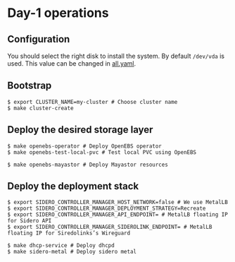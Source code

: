 # Day-1 operations

## Configuration

You should select the right disk to install the system. By default `/dev/vda` is used. This value can be changed in [all.yaml](./patchs/all.yaml).

## Bootstrap

```console
$ export CLUSTER_NAME=my-cluster # Choose cluster name
$ make cluster-create
```

## Deploy the desired storage layer

```console
$ make openebs-operator # Deploy OpenEBS operator
$ make openebs-test-local-pvc # Test local PVC using OpenEBS
```

```console
$ make openebs-mayastor # Deploy Mayastor resources
```

## Deploy the deployment stack

```console
$ export SIDERO_CONTROLLER_MANAGER_HOST_NETWORK=false # We use MetalLB
$ export SIDERO_CONTROLLER_MANAGER_DEPLOYMENT_STRATEGY=Recreate
$ export SIDERO_CONTROLLER_MANAGER_API_ENDPOINT= # MetalLB floating IP for Sidero API
$ export SIDERO_CONTROLLER_MANAGER_SIDEROLINK_ENDPOINT= # MetalLB floating IP for Siredolinks’s Wireguard

$ make dhcp-service # Deploy dhcpd
$ make sidero-metal # Deploy sidero metal
```